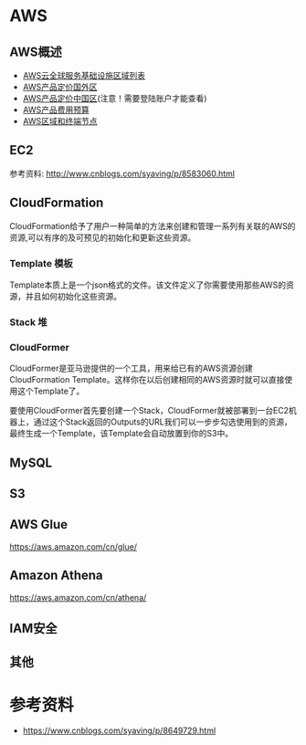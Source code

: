 # AWS

## AWS概述
- [AWS云全球服务基础设施区域列表](https://amazonaws-china.com/cn/about-aws/global-infrastructure/regional-product-services/)
- [AWS产品定价国外区](https://amazonaws-china.com/cn/pricing/services/)
- [AWS产品定价中国区](#)(注意！需要登陆账户才能查看)
- [AWS产品费用预算](http://calculator.s3.amazonaws.com/index.html)
- [AWS区域和终端节点](https://docs.aws.amazon.com/zh_cn/general/latest/gr/rande.html?key=cloudformation/27fc5750-8f03-4f10-b593-55c14d8d591c&lng=zh_CN#)
## EC2
参考资料: http://www.cnblogs.com/syaving/p/8583060.html

## CloudFormation
CloudFormation给予了用户一种简单的方法来创建和管理一系列有关联的AWS的资源,可以有序的及可预见的初始化和更新这些资源。

### Template 模板
Template本质上是一个json格式的文件。该文件定义了你需要使用那些AWS的资源，并且如何初始化这些资源。
### Stack 堆
### CloudFormer
CloudFormer是亚马逊提供的一个工具，用来给已有的AWS资源创建CloudFormation Template。这样你在以后创建相同的AWS资源时就可以直接使用这个Template了。

要使用CloudFormer首先要创建一个Stack，CloudFormer就被部署到一台EC2机器上，通过这个Stack返回的Outputs的URL我们可以一步步勾选使用到的资源，最终生成一个Template，该Template会自动放置到你的S3中。
## MySQL
## S3
## AWS Glue
https://aws.amazon.com/cn/glue/
## Amazon Athena
https://aws.amazon.com/cn/athena/
## IAM安全
## 其他
# 参考资料
- https://www.cnblogs.com/syaving/p/8649729.html
